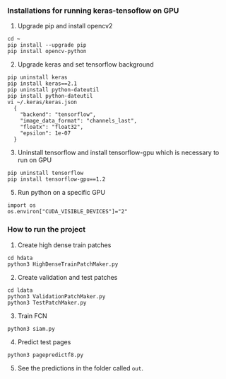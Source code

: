 ### Installations for running keras-tensoflow on GPU
1. Upgrade pip and install opencv2
```
cd ~
pip install --upgrade pip
pip install opencv-python
```
2. Upgrade keras and set tensorflow background
```
pip uninstall keras
pip install keras==2.1
pip uninstall python-dateutil
pip install python-dateutil
vi ~/.keras/keras.json
  {
    "backend": "tensorflow",
    "image_data_format": "channels_last",
    "floatx": "float32",
    "epsilon": 1e-07
  }
```
3. Uninstall tensorflow and install tensorflow-gpu which is necessary to run on GPU
```
pip uninstall tensorflow
pip install tensorflow-gpu==1.2
```
5. Run python on a specific GPU
```
import os
os.environ["CUDA_VISIBLE_DEVICES"]="2"
```

### How to run the project
1. Create high dense train patches
```
cd hdata
python3 HighDenseTrainPatchMaker.py
```
2. Create validation and test patches
```
cd ldata
python3 ValidationPatchMaker.py
python3 TestPatchMaker.py
```
3. Train FCN
```
python3 siam.py
```
4. Predict test pages
```
python3 pagepredictf8.py
```
5. See the predictions in the folder called `out`.


